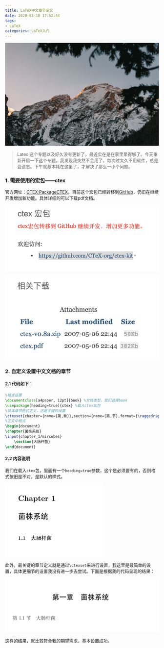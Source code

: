 ```yaml
---
title: LaTeX中文章节定义
date: 2020-03-10 17:52:44
tags:
- LaTeX
categories: LaTeX入门
---
```


<meta name="referrer" content="no-referrer" />

![](https://raw.githubusercontent.com/Lxmic/Picture-bed/master/Image/maksym-ivashchenko-JxKIQBt26qg-unsplash.jpg)

> Latex 这个专题以及好久没有更新了，最近实在是在家里呆得够了。今天重新开启一下这个专题，我发现我突然不会用了，每次过太久不用软件，总是会遗忘。下午就基本耗在这里了，才解决了那么一小个问题。



<!--less-->



### 1. 需要使用的宏包——ctex

官方网址：[CTEX:PackageCTEX](http://www.ctex.org/PackageCTeX)，目前这个宏包已经转移到[GitHub](https://github.com/CTeX-org/ctex-kit)，仍旧在继续开发增加新功能。具体详细的可以下载pdf文档。

![](https://raw.githubusercontent.com/Lxmic/Picture-bed/master/Image/20200310163651.png)

![](https://raw.githubusercontent.com/Lxmic/Picture-bed/master/Image/20200310163739.png)

### 2. 自定义设置中文文档的章节

#### 2.1 代码如下：

```latex
%格式设置
\documentclass[a4paper, 12pt]{book} %文档类型，我们选择book
\usepackage[heading=true]{ctex} %载入ctex宏包
%具体章节格式定义，这是关键的设置
\ctexset{chapter={name={第,章}},section={name={第,节},format={\raggedright\Large}}}
%正文中格式
\begin{document}
\chapter{菌株系统}
\input{chapter_1/mircobes}	
	\section{大肠杆菌}
\end{document}
```

#### 2.2 内容说明

我们在载入`ctex`包，里面有一个`heading=true`参数，这个是必须要有的，否则格式依旧是不对，是默认的样式。

![这是缺少heading的呈现结果](https://raw.githubusercontent.com/Lxmic/Picture-bed/master/Image/20200310173247.png)

此外，最关键的章节定义就是通过`\ctexset`来进行设置，我这里是最简单的设置，具体更细节的设置我没有进一步去尝试。下面是根据我的代码呈现的结果：

![](https://raw.githubusercontent.com/Lxmic/Picture-bed/master/Image/20200310174223.png)

这样的结果，就比较符合我的期望需求，基本设置成功。



